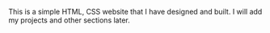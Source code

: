 This is a simple HTML, CSS website that I have designed and built. I will add my projects and other sections later.
